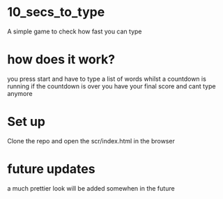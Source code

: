 # 10_secs_to_type

A simple game to check how fast you can type

# how does it work?

you press start and have to type a list of words whilst a countdown is running
if the countdown is over you have your final score and cant type anymore

# Set up

Clone the repo and open the scr/index.html in the browser

# future updates

a much prettier look will be added somewhen in the future
